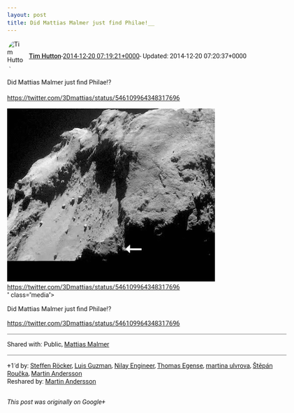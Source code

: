 ```yaml
---
layout: post
title: Did Mattias Malmer just find Philae!_﻿_
---
```


<html><head><meta charset="utf-8"><title>Did Mattias Malmer just find Philae!?﻿&lt;br&gt;&lt;br&gt;&lt;a rel=&quot;nofollow&quot; target=&quot;_blan...</title><style>body {font: 11pt Roboto, Arial, sans-serif; max-width: 640px; margin: 24px;}.author-photo {border-radius: 50%; margin-right: 10px; width: 40px;}.author {font-weight: 500;}.main-content {margin: 15px 0 15px;}.post-title {font-weight: bold;}.location {display: block; margin-top: 15px;}.location img {float: left; margin-right: 5px; width: 20px;}.media-link {display: inline-block; max-width: 100%; vertical-align: top;}.media-link p {margin-top: 5px; max-height: 4em; overflow: scroll;}.media {max-height: 100vh; max-width: 100%;}.video-placeholder {background: black; display: flex; height: 300px; max-width: 100%; width: 640px;}.play-icon {border-bottom: 30px solid transparent; border-left: 50px solid white; border-top: 30px solid transparent; color: white; margin: auto;}.album {max-height: 800px; overflow: scroll; width: calc(100vw - 48px);}.album .media-link {margin-right: 5px; max-width: 250px;}.album .media {max-height: 250px;}.link-embed {border-top: 1px solid lightgrey; display: block; margin-top: 20px;}.link-embed img {max-width: 100%;}.inline-link-embed {display: block;}.inline-link-embed img {vertical-align: middle;}.link-title {display: inline-block; font-size: medium; font-weight: 300; padding-left: 1em;}.reshare-attribution {display: block; font-weight: bold; margin-bottom: 10px;}.poll-image {margin-bottom: 5px; max-height: 300px; max-width: 500px;}.poll-choice {align-items: center; display: flex; margin-bottom: 5px; max-width: 500px;}.poll-choice-percentage {background-color: lightblue; height: 100%; left: 0; position: absolute; z-index: -1;}.poll-choice-selected {margin-right: 5px;}.poll-choice-results {border: 1px solid lightgray; border-radius: 5px; display: flex; line-height: 40px; overflow: hidden; padding: 0 8px; position: relative;}.poll-choice-results, .poll-choice-description {flex-grow: 1; margin-right: 10px;}.poll-choice-image {width: 100%;}.poll-choice-image, .poll-choice-image img {max-height: 40px; max-width: 100px;}.poll-choice-votes {max-height: 100px; overflow: auto;}.plus-entity-embed {color: black; display: block; text-decoration: none;}.plus-entity-embed-cover-photo {max-height: 300px; max-width: 100%;}.plus-entity-embed-info {padding: 0 1em 1em;}.plus-entity-embed-info h2 {font-weight: 500; margin: 10px 0;}.plus-entity-embed-info p {font-size: small; margin: 0;}.collection-owner-avatar {border-radius: 50%; border: 2px solid white; height: 40px; margin-top: -22px;}.visibility {padding: 1em 0; border-top: 1px solid grey;}.post-activity {padding: 1em 0; border-top: 1px solid grey;}.comments {border-top: 1px solid gray; padding-top: 1em;}.comment + .comment {margin-top: 1em;}.comment .media-link, .comment .inline-link-embed {margin-top: 5px;}</style></head><body><div style="margin-bottom:1em;"><div style="display:flex; align-items:center"><img class="author-photo" src="https://lh4.googleusercontent.com/-epo4ZZKNqEw/AAAAAAAAAAI/AAAAAAAAVSU/qu3LpcHEnoQ/s64-c/photo.jpg" alt="Tim Hutton"><a href="https://plus.google.com/+TimHutton" target="_blank" class="author">Tim Hutton</a> - <a target="_blank" href="https://plus.google.com/+TimHutton/posts/jJYNGtDsrKk">2014-12-20 07:19:21+0000</a><span> - Updated: 2014-12-20 07:20:37+0000</span></div><div class="main-content">Did Mattias Malmer just find Philae!?﻿<br><br><a rel="nofollow" target="_blank" href="https://twitter.com/3Dmattias/status/546109964348317696" class="ot-anchor bidi_isolate" jslog="10929; track:click" dir="ltr">https://twitter.com/3Dmattias/status/546109964348317696</a></div><a href="/assets/B5QsHj9IMAA6Q_P.gif" target="_blank" class="media-link"><img src="/assets/B5QsHj9IMAA6Q_P.gif" alt="Did Mattias Malmer just find Philae!?﻿



https://twitter.com/3Dmattias/status/546109964348317696" class="media"><p>Did Mattias Malmer just find Philae!?﻿



https://twitter.com/3Dmattias/status/546109964348317696</p></a></div><div class="visibility">Shared with: Public, <a href="https://plus.google.com/117801445965925711402">Mattias Malmer</a></div><div class="post-activity"><div class="plus-oners">+1'd by: <a href="https://plus.google.com/+SteffenRöcker">Steffen Röcker</a>, <a href="https://plus.google.com/+LuisGuzmanJr">Luis Guzman</a>, <a href="https://plus.google.com/106400295518606209958">Nilay Engineer</a>, <a href="https://plus.google.com/+ThomasEgense">Thomas Egense</a>, <a href="https://plus.google.com/+martinaulvrova">martina ulvrova</a>, <a href="https://plus.google.com/+StepanRoucka">Štěpán Roučka</a>, <a href="https://plus.google.com/+MartinAndersson">Martin Andersson</a></div><div class="resharers">Reshared by: <a href="https://plus.google.com/+MartinAndersson">Martin Andersson</a></div></div></body></html>

<i>This post was originally on Google+</i>